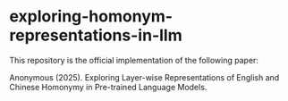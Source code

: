 # exploring-homonym-representations-in-llm
This repository is the official implementation of the following paper:

Anonymous (2025). Exploring Layer-wise Representations of English and Chinese Homonymy in Pre-trained Language Models.
